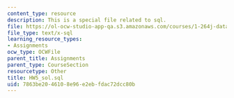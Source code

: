 ```yaml
---
content_type: resource
description: This is a special file related to sql.
file: https://ol-ocw-studio-app-qa.s3.amazonaws.com/courses/1-264j-database-internet-and-systems-integration-technologies-fall-2013/7863be2046108e96e2ebfdac72dcc80b_HW5_sol.sql
file_type: text/x-sql
learning_resource_types:
- Assignments
ocw_type: OCWFile
parent_title: Assignments
parent_type: CourseSection
resourcetype: Other
title: HW5_sol.sql
uid: 7863be20-4610-8e96-e2eb-fdac72dcc80b
---
```

